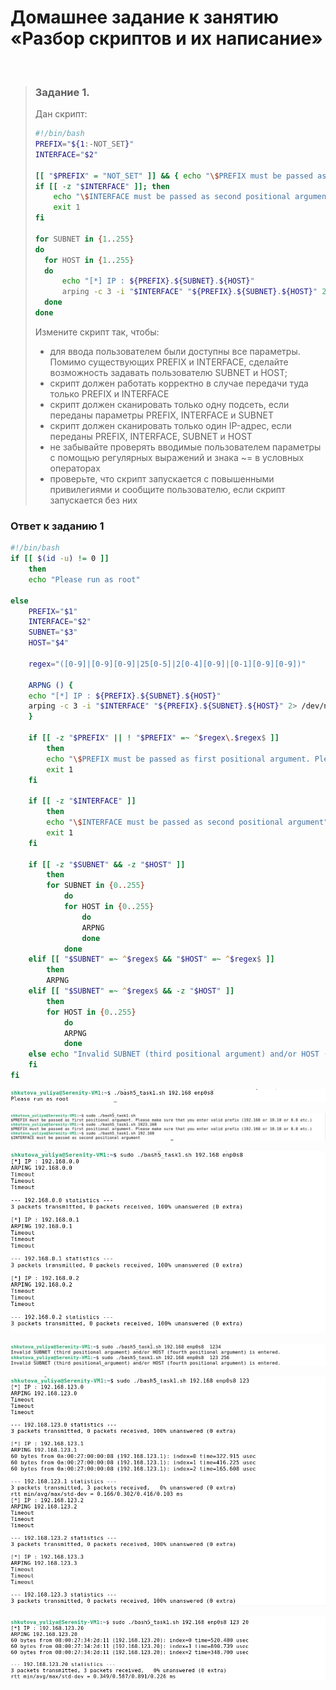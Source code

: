 # Домашнее задание к занятию «Разбор скриптов и их написание»
<br>

> ### Задание 1.
> Дан скрипт:
>
> ```bash
> #!/bin/bash
> PREFIX="${1:-NOT_SET}"
> INTERFACE="$2"
> 
> [[ "$PREFIX" = "NOT_SET" ]] && { echo "\$PREFIX must be passed as first positional argument"; exit 1; }
> if [[ -z "$INTERFACE" ]]; then
>     echo "\$INTERFACE must be passed as second positional argument"
>     exit 1
> fi
> 
> for SUBNET in {1..255}
> do
> 	for HOST in {1..255}
> 	do
> 		echo "[*] IP : ${PREFIX}.${SUBNET}.${HOST}"
> 		arping -c 3 -i "$INTERFACE" "${PREFIX}.${SUBNET}.${HOST}" 2> /dev/null
> 	done
> done
> ```
> 
> Измените скрипт так, чтобы:
> *	для ввода пользователем были доступны все параметры. Помимо существующих PREFIX и INTERFACE, сделайте возможность задавать пользователю SUBNET и HOST;
> *	скрипт должен работать корректно в случае передачи туда только PREFIX и INTERFACE
> *	скрипт должен сканировать только одну подсеть, если переданы параметры PREFIX, INTERFACE и SUBNET
> *	скрипт должен сканировать только один IP-адрес, если переданы PREFIX, INTERFACE, SUBNET и HOST
> *	не забывайте проверять вводимые пользователем параметры с помощью регулярных выражений и знака ~= в условных операторах
> *	проверьте, что скрипт запускается с повышенными привилегиями и сообщите пользователю, если скрипт запускается без них
>
### Ответ к заданию 1

```bash
#!/bin/bash
if [[ $(id -u) != 0 ]]
	then
	echo "Please run as root"

else	
	PREFIX="$1"
	INTERFACE="$2"
	SUBNET="$3"
	HOST="$4"

	regex="([0-9]|[0-9][0-9]|25[0-5]|2[0-4][0-9]|[0-1][0-9][0-9])"

	ARPNG () {
	echo "[*] IP : ${PREFIX}.${SUBNET}.${HOST}"
	arping -c 3 -i "$INTERFACE" "${PREFIX}.${SUBNET}.${HOST}" 2> /dev/null
	}

	if [[ -z "$PREFIX" || ! "$PREFIX" =~ ^$regex\.$regex$ ]]
		then 
		echo "\$PREFIX must be passed as first positional argument. Please make sure that you enter valid prefix (192.168 or 10.10 or 8.8 etc.)"
		exit 1
	fi

	if [[ -z "$INTERFACE" ]]
		then
		echo "\$INTERFACE must be passed as second positional argument"
		exit 1
	fi

	if [[ -z "$SUBNET" && -z "$HOST" ]]
		then
		for SUBNET in {0..255}
			do
			for HOST in {0..255}
				do
				ARPNG
				done
			done
	elif [[ "$SUBNET" =~ ^$regex$ && "$HOST" =~ ^$regex$ ]]
		then 
		ARPNG
	elif [[ "$SUBNET" =~ ^$regex$ && -z "$HOST" ]]
		then
		for HOST in {0..255}
			do
			ARPNG
			done
	else echo "Invalid SUBNET (third positional argument) and/or HOST (fourth positional argument) is entered."
	fi
fi
```

<kbd><img src="/img/bash-5.1.1.png"></kbd>
 
<kbd><img src="/img/bash-5.1.2.png"></kbd>
 
<kbd><img src="/img/bash-5.1.3.png"></kbd>
 
<kbd><img src="/img/bash-5.1.4.png"></kbd>
 
<kbd><img src="/img/bash-5.1.5.png"></kbd>
 
<kbd><img src="/img/bash-5.1.6.png"></kbd>
